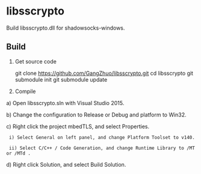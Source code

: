 # libsscrypto

Build libsscrypto.dll for shadowsocks-windows.

## Build

1) Get source code

    git clone https://github.com/GangZhuo/libsscrypto.git
    cd libsscrypto
    git submodule init
    git submodule update
    
2) Compile

  a) Open libsscrypto.sln with Visual Studio 2015.
	 
  b) Change the configuration to Release or Debug and platform to Win32.
  
  c) Right click the project mbedTLS, and select Properties.
  
     i) Select General on left panel, and change Platform Toolset to v140.
	 
	 ii) Select C/C++ / Code Generation, and change Runtime Library to /MT or /MTd .
  
  d) Right click Solution, and select Build Solution.
  
  
  
  